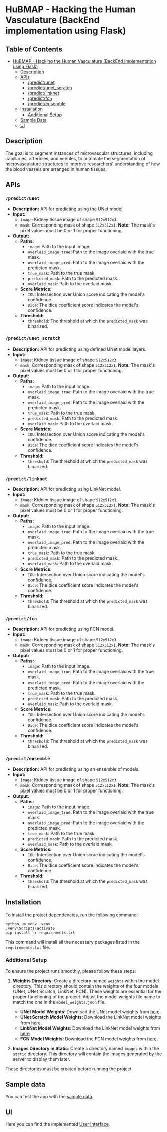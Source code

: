 # HuBMAP - Hacking the Human Vasculature (BackEnd implementation using Flask)

## Table of Contents

- [HuBMAP - Hacking the Human Vasculature (BackEnd implementation using Flask)](#hubmap---hacking-the-human-vasculature-backend-implementation-using-flask)
  - [Description](#description)
  - [APIs](#apis)
    - [/predict/unet](#predictunet)
    - [/predict/unet_scratch](#predictunet_scratch)
    - [/predict/linknet](#predictlinknet)
    - [/predict/fcn](#predictfcn)
    - [/predict/ensemble](#predictensemble)
  - [Installation](#installation)
    - [Additional Setup](#additional-setup)
  - [Sample Data](#sample-data)
  - [UI](#ui)
    
## Description
The goal is to segment instances of microvascular structures, including capillaries, arterioles, and venules, to automate the segmentation of microvasculature structures to improve researchers' understanding of how the blood vessels are arranged in human tissues.

## APIs

### `/predict/unet`
- **Description:** API for predicting using the UNet model.
- **Input:**
  - `image`: Kidney tissue image of shape `512x512x3`.
  - `mask`: Corresponding mask of shape `512x512x1`. **Note:** The mask's pixel values must be 0 or 1 for proper functioning.
- **Output:**
  - **Paths:**
    - `image`: Path to the input image.
    - `overlaid_image_true`: Path to the image overlaid with the true mask.
    - `overlaid_image_pred`: Path to the image overlaid with the predicted mask.
    - `true_mask`: Path to the true mask.
    - `predicted_mask`: Path to the predicted mask.
    - `overlaid_mask`: Path to the overlaid mask.
  - **Score Metrics:**
    - `IOU`: Intersection over Union score indicating the model's confidence.
    - `Dice`: The dice coefficient score indicates the model's confidence.
  - **Threshold:**
    - `threshold`: The threshold at which the `predicted_mask` was binarized.

### `/predict/unet_scratch`
- **Description:** API for predicting using defined UNet model layers.
- **Input:**
  - `image`: Kidney tissue image of shape `512x512x3`.
  - `mask`: Corresponding mask of shape `512x512x1`. **Note:** The mask's pixel values must be 0 or 1 for proper functioning.
- **Output:**
  - **Paths:**
    - `image`: Path to the input image.
    - `overlaid_image_true`: Path to the image overlaid with the true mask.
    - `overlaid_image_pred`: Path to the image overlaid with the predicted mask.
    - `true_mask`: Path to the true mask.
    - `predicted_mask`: Path to the predicted mask.
    - `overlaid_mask`: Path to the overlaid mask.
  - **Score Metrics:**
    - `IOU`: Intersection over Union score indicating the model's confidence.
    - `Dice`: The dice coefficient score indicates the model's confidence.
  - **Threshold:**
    - `threshold`: The threshold at which the `predicted_mask` was binarized.
  
### `/predict/linknet`
- **Description:** API for predicting using LinkNet model.
- **Input:**
  - `image`: Kidney tissue image of shape `512x512x3`.
  - `mask`: Corresponding mask of shape `512x512x1`. **Note:** The mask's pixel values must be 0 or 1 for proper functioning.
- **Output:**
  - **Paths:**
    - `image`: Path to the input image.
    - `overlaid_image_true`: Path to the image overlaid with the true mask.
    - `overlaid_image_pred`: Path to the image overlaid with the predicted mask.
    - `true_mask`: Path to the true mask.
    - `predicted_mask`: Path to the predicted mask.
    - `overlaid_mask`: Path to the overlaid mask.
  - **Score Metrics:**
    - `IOU`: Intersection over Union score indicating the model's confidence.
    - `Dice`: The dice coefficient score indicates the model's confidence.
  - **Threshold:**
    - `threshold`: The threshold at which the `predicted_mask` was binarized.

### `/predict/fcn`
- **Description:** API for predicting using FCN model.
- **Input:**
  - `image`: Kidney tissue image of shape `512x512x3`.
  - `mask`: Corresponding mask of shape `512x512x1`. **Note:** The mask's pixel values must be 0 or 1 for proper functioning.
- **Output:**
  - **Paths:**
    - `image`: Path to the input image.
    - `overlaid_image_true`: Path to the image overlaid with the true mask.
    - `overlaid_image_pred`: Path to the image overlaid with the predicted mask.
    - `true_mask`: Path to the true mask.
    - `predicted_mask`: Path to the predicted mask.
    - `overlaid_mask`: Path to the overlaid mask.
  - **Score Metrics:**
    - `IOU`: Intersection over Union score indicating the model's confidence.
    - `Dice`: The dice coefficient score indicates the model's confidence.
  - **Threshold:**
    - `threshold`: The threshold at which the `predicted_mask` was binarized.

### `/predict/ensemble`
- **Description:** API for predicting using an ensemble of models.
- **Input:**
  - `image`: Kidney tissue image of shape `512x512x3`.
  - `mask`: Corresponding mask of shape `512x512x1`. **Note:** The mask's pixel values must be 0 or 1 for proper functioning.
- **Output:**
  - **Paths:**
    - `image`: Path to the input image.
    - `overlaid_image_true`: Path to the image overlaid with the true mask.
    - `overlaid_image_pred`: Path to the image overlaid with the predicted mask.
    - `true_mask`: Path to the true mask.
    - `predicted_mask`: Path to the predicted mask.
    - `overlaid_mask`: Path to the overlaid mask.
  - **Score Metrics:**
    - `IOU`: Intersection over Union score indicating the model's confidence.
    - `Dice`: The dice coefficient score indicates the model's confidence.
  - **Threshold:**
    - `threshold`: The threshold at which the `predicted_mask` was binarized.

## Installation
To install the project dependencies, run the following command:

```
python -m venv .venv
.venv\Scripts\activate
pip install -r requirements.txt
```

This command will install all the necessary packages listed in the `requirements.txt` file.

### Additional Setup

To ensure the project runs smoothly, please follow these steps:

1. **Weights Directory**: Create a directory named `weights` within the model directory. This directory should contain the weights of the four models (UNet, UNet Scratch, LinkNet, FCN). These weights are essential for the proper functioning of the project. Adjust the model weights file name to match the one in the `model_weights.json` file.

    - **UNet Model Weights**: Download the UNet model weights from [here](https://www.kaggle.com/datasets/ahmedmaherelsaeidy/unet-weights).
    - **UNet Scratch Model Weights**: Download the LinkNet model weights from [here](https://www.kaggle.com/datasets/ahmedmaherelsaeidy/hupmap-models).
    - **LinkNet Model Weights**: Download the LinkNet model weights from [here](https://www.kaggle.com/datasets/ahmedmaherelsaeidy/hupmap-models).
    - **FCN Model Weights**: Download the FCN model weights from [here](https://www.kaggle.com/datasets/ahmedmaherelsaeidy/hupmap-models).

2. **Images Directory in Static**: Create a directory named `images` within the `static` directory. This directory will contain the images generated by the server to display them later.

These directories must be created before running the project.

## Sample data
You can test the app with the [sample data](https://drive.google.com/drive/folders/11Din_XAfrYvJ5x6dzLVyLNA4znFgyou1?usp=sharing).

## UI
Here you can find the implemented [User Interface](https://github.com/AhmedMaherElSaeidi/HuPMap-Segmentation-ReactJS).

